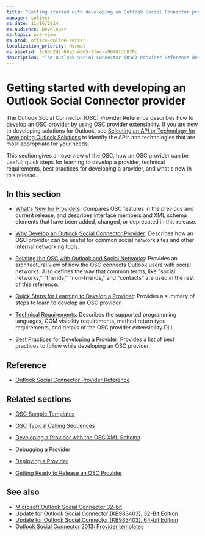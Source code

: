 ```yaml
---
title: "Getting started with developing an Outlook Social Connector provider"
manager: soliver
ms.date: 11/16/2014
ms.audience: Developer
ms.topic: overview
ms.prod: office-online-server
localization_priority: Normal
ms.assetid: 1c65d2df-86a3-48d5-9fec-a9040f3b878c
description: "The Outlook Social Connector (OSC) Provider Reference describes how to develop an OSC provider by using OSC provider extensibility."
---
```


# Getting started with developing an Outlook Social Connector provider

The Outlook Social Connector (OSC) Provider Reference describes how to develop an OSC provider by using OSC provider extensibility. If you are new to developing solutions for Outlook, see [Selecting an API or Technology for Developing Outlook Solutions](https://msdn.microsoft.com/library/8295da20-e567-4d08-b8e4-5c9b4498edd4%28Office.15%29.aspx) to identify the APIs and technologies that are most appropriate for your needs. 

This section gives an overview of the OSC, how an OSC provider can be useful, quick steps for learning to develop a provider, technical requirements, best practices for developing a provider, and what's new in this release. 
  
## In this section

- [What's New for Providers](what-s-new-for-providers.md): Compares OSC features in the previous and current release, and describes interface members and XML schema elements that have been added, changed, or deprecated in this release. 
    
- [Why Develop an Outlook Social Connector Provider](why-develop-an-outlook-social-connector-provider.md): Describes how an OSC provider can be useful for common social network sites and other internal networking tools.
    
- [Relating the OSC with Outlook and Social Networks](relating-the-osc-with-outlook-and-social-networks.md): Provides an architectural view of how the OSC connects Outlook users with social networks. Also defines the way that common terms, like "social networks," "friends," "non-friends," and "contacts" are used in the rest of this reference.
    
- [Quick Steps for Learning to Develop a Provider](quick-steps-for-learning-to-develop-a-provider.md): Provides a summary of steps to learn to develop an OSC provider.
    
- [Technical Requirements](technical-requirements.md): Describes the supported programming languages, COM visibility requirements, method return type requirements, and details of the OSC provider extensibility DLL.
    
- [Best Practices for Developing a Provider](best-practices-for-developing-a-provider.md): Provides a list of best practices to follow while developing an OSC provider.
    
## Reference

- [Outlook Social Connector Provider Reference](outlook-social-connector-provider-reference-0.md)
  
## Related sections

- [OSC Sample Templates](osc-sample-templates.md)
  
- [OSC Typical Calling Sequences](osc-typical-calling-sequences.md)
  
- [Developing a Provider with the OSC XML Schema](developing-a-provider-with-the-osc-xml-schema.md)
  
- [Debugging a Provider](debugging-a-provider.md)
  
- [Deploying a Provider](deploying-a-provider.md)
  
- [Getting Ready to Release an OSC Provider](getting-ready-to-release-an-osc-provider.md)
  
## See also

- [Microsoft Outlook Social Connector 32-bit](https://www.microsoft.com/downloads/details.aspx?FamilyID=b638cc14-11e5-448a-b5a6-4f553ce81b94)
- [Update for Outlook Social Connector (KB983403), 32-Bit Edition](https://www.microsoft.com/downloads/details.aspx?FamilyID=9886faca-f1c5-4579-83e2-c872c7abc61a)
- [Update for Outlook Social Connector (KB983403), 64-bit Edition](https://www.microsoft.com/downloads/details.aspx?FamilyID=72a506a7-8a91-4d56-8b27-bf3b3f58fe9a)
- [Outlook Social Connector 2013: Provider templates](https://code.msdn.microsoft.com/Outlook-Social-Connector-73fd8d2c)

